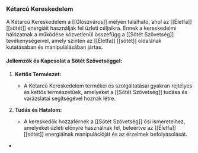 ### Kétarcú Kereskedelem

A Kétarcú Kereskedelem a [[Glószváros]] mélyén található, ahol az [[Életfa]] [[sötét]] energiáit használják fel üzleti céljaikra. Ennek a kereskedelmi hálózatnak a működése közvetlenül összefügg a [[Sötét Szövetség]] tevékenységeivel, amely szintén az [[Életfa]] [[sötét]] oldalának kutatásában és manipulálásában jártas.

#### Jellemzők és Kapcsolat a Sötét Szövetséggel:

1. **Kettős Természet:**
    
    - A Kétarcú Kereskedelem termékei és szolgáltatásai gyakran rejtélyes és kettős természetűek, amelyeket a [[Sötét Szövetség]] tudása és varázslatai segítségével hoznak létre.
2. **Tudás és Hatalom:**
    
    - A kereskedők hozzáférnek a [[Sötét Szövetség]] ősi ismereteihez, amelyeket üzleti előnyre használnak fel, beleértve az [[Életfa]] [[sötét]] energiáinak manipulációját és az érzelmek befolyásolását.
  - 
